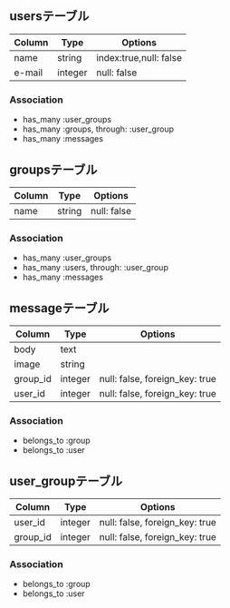 ## usersテーブル

|Column|Type|Options|
|------|----|-------|
|name|string|index:true,null: false|
|e-mail|integer|null: false|

### Association
- has_many :user_groups
- has_many :groups, through: :user_group
- has_many :messages

## groupsテーブル

|Column|Type|Options|
|------|----|-------|
|name|string|null: false|

### Association
- has_many :user_groups
- has_many :users, through: :user_group
- has_many :messages



## messageテーブル

|Column|Type|Options|
|------|----|-------|
|body|text||
|image|string||
|group_id|integer|null: false, foreign_key: true|
|user_id|integer|null: false, foreign_key: true|

### Association
- belongs_to :group
- belongs_to :user



## user_groupテーブル

|Column|Type|Options|
|------|----|-------|
|user_id|integer|null: false, foreign_key: true|
|group_id|integer|null: false, foreign_key: true|

### Association
- belongs_to :group
- belongs_to :user